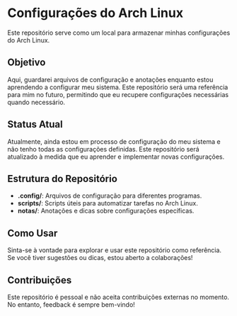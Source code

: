 # Configurações do Arch Linux

Este repositório serve como um local para armazenar minhas configurações do Arch Linux.

## Objetivo

Aqui, guardarei arquivos de configuração e anotações enquanto estou aprendendo a configurar meu sistema. Este repositório será uma referência para mim no futuro, permitindo que eu recupere configurações necessárias quando necessário.

## Status Atual

Atualmente, ainda estou em processo de configuração do meu sistema e não tenho todas as configurações definidas. Este repositório será atualizado à medida que eu aprender e implementar novas configurações.

## Estrutura do Repositório

- **.config/**: Arquivos de configuração para diferentes programas.
- **scripts/**: Scripts úteis para automatizar tarefas no Arch Linux.
- **notas/**: Anotações e dicas sobre configurações específicas.

## Como Usar

Sinta-se à vontade para explorar e usar este repositório como referência. Se você tiver sugestões ou dicas, estou aberto a colaborações!

## Contribuições

Este repositório é pessoal e não aceita contribuições externas no momento. No entanto, feedback é sempre bem-vindo!

